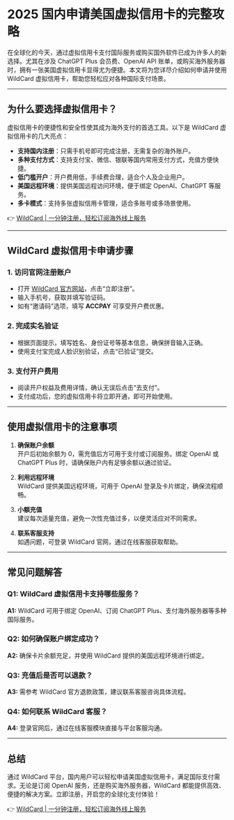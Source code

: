 # 2025 国内申请美国虚拟信用卡的完整攻略

在全球化的今天，通过虚拟信用卡支付国际服务或购买国外软件已成为许多人的新选择。尤其在涉及 ChatGPT Plus 会员费、OpenAI API 账单，或购买海外服务器时，拥有一张美国虚拟信用卡显得尤为便捷。本文将为您详尽介绍如何申请并使用 WildCard 虚拟信用卡，帮助您轻松应对各种国际支付场景。

---

## 为什么要选择虚拟信用卡？

虚拟信用卡的便捷性和安全性使其成为海外支付的首选工具。以下是 WildCard 虚拟信用卡的几大亮点：

- **支持国内注册**：只需手机号即可完成注册，无需复杂的海外账户。  
- **多种支付方式**：支持支付宝、微信、银联等国内常用支付方式，充值方便快捷。  
- **低门槛开户**：开户费用低，手续费合理，适合个人及企业用户。  
- **美国远程环境**：提供美国远程访问环境，便于绑定 OpenAI、ChatGPT 等服务。  
- **多卡模式**：支持多张虚拟信用卡管理，适合多账号或多场景使用。

👉 [WildCard | 一分钟注册，轻松订阅海外线上服务](https://bbtdd.com/WildCard)

---

## WildCard 虚拟信用卡申请步骤

### 1. 访问官网注册账户  
- 打开 [WildCard 官方网站](https://bbtdd.com/WildCard)，点击“立即注册”。  
- 输入手机号，获取并填写验证码。  
- 如有“邀请码”选项，填写 **ACCPAY** 可享受开户费优惠。  

### 2. 完成实名验证  
- 根据页面提示，填写姓名、身份证号等基本信息，确保拼音输入正确。  
- 使用支付宝完成人脸识别验证，点击“已验证”提交。  

### 3. 支付开户费用  
- 阅读开户权益及费用详情，确认无误后点击“去支付”。  
- 支付成功后，您的虚拟信用卡将立即开通，即可开始使用。  

---

## 使用虚拟信用卡的注意事项

1. **确保账户余额**  
   开户后初始余额为 0，需充值后方可用于支付或订阅服务。绑定 OpenAI 或 ChatGPT Plus 时，请确保账户内有足够余额以通过验证。  

2. **利用远程环境**  
   WildCard 提供美国远程环境，可用于 OpenAI 登录及卡片绑定，确保流程顺畅。  

3. **小额充值**  
   建议每次适量充值，避免一次性充值过多，以便灵活应对不同需求。  

4. **联系客服支持**  
   如遇问题，可登录 WildCard 官网，通过在线客服获取帮助。  

---

## 常见问题解答

### Q1: WildCard 虚拟信用卡支持哪些服务？  
**A1:** WildCard 可用于绑定 OpenAI、订阅 ChatGPT Plus、支付海外服务器等多种国际服务。  

### Q2: 如何确保账户绑定成功？  
**A2:** 确保卡片余额充足，并使用 WildCard 提供的美国远程环境进行绑定。  

### Q3: 充值后是否可以退款？  
**A3:** 需参考 WildCard 官方退款政策，建议联系客服咨询具体流程。  

### Q4: 如何联系 WildCard 客服？  
**A4:** 登录官网后，通过在线客服模块直接与平台客服沟通。  

---

## 总结

通过 WildCard 平台，国内用户可以轻松申请美国虚拟信用卡，满足国际支付需求。无论是订阅 OpenAI 服务，还是购买海外服务器，WildCard 都能提供高效、便捷的解决方案。立即注册，开启您的全球化支付体验！

👉 [WildCard | 一分钟注册，轻松订阅海外线上服务](https://bbtdd.com/WildCard)
